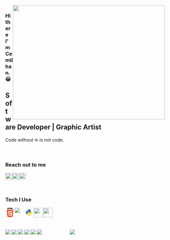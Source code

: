 <img  src="https://media.giphy.com/media/qgQUggAC3Pfv687qPC/giphy.gif" align="right" width="480" height="360" >

### Hi there I'm Cemilhan. :grinning:

## Software Developer | Graphic Artist

<font>Code without :coffee: is not code. </font>

<br>


### Reach out to me
[instagram]:https://www.instagram.com/cemilhan_cakar
[twitter]:https://twitter.com/cemilhancakartw
[linkedin]:https://www.linkedin.com/in/cemilhan-%C3%A7akar-9740a31a8/

[<img height="22" width="22" src="https://unpkg.com/simple-icons@v5/icons/instagram.svg" align = "left"/>][instagram]

[<img height="22" width="22" src="https://unpkg.com/simple-icons@v5/icons/twitter.svg" align = "left"/>][twitter]

[<img height="22" width="22" src="https://unpkg.com/simple-icons@v5/icons/linkedin.svg" align = "left"/>][linkedin]
<br>
<br>
<br>

### Tech I Use
<img src = "https://raw.githubusercontent.com/github/explore/80688e429a7d4ef2fca1e82350fe8e3517d3494d/topics/html/html.png " width="30" height="30" align="left">

<img src = "https://cdn.pixabay.com/photo/2017/08/05/11/16/logo-2582747_1280.png" width = "30" align="left">

<img src = "https://raw.githubusercontent.com/github/explore/80688e429a7d4ef2fca1e82350fe8e3517d3494d/topics/python/python.png" width="30" height = "30" align="left" >

<img src = "https://logoeps.com/wp-content/uploads/2011/06/java-logo-vector.png" width = "30" height = "30" align="left">

<img src = "https://seeklogo.com/images/C/c-sharp-c-logo-02F17714BA-seeklogo.com.png" width="30" height = "30" align="left">

<br>
<br>
<br>
<br>

<img src = "https://github-readme-stats.vercel.app/api?username=cemilhancakar&show_icons=true&theme=midnight-purple"  width="400">
<img src="http://github-profile-summary-cards.vercel.app/api/cards/profile-details?username=cemilhancakar&theme=nord_bright" width="700">

<img src = "https://github-readme-stats.vercel.app/api/pin/?username=cemilhancakar&repo=yksekpuanhesaplama" width ="300">
<img src = "https://github-readme-stats.vercel.app/api/pin/?username=cemilhancakar&repo=roboc-sitesi-frontend" width ="300">
<img src = "https://github-readme-stats.vercel.app/api/pin/?username=cemilhancakar&repo=javascript-to-do-list" width ="300" align="top|right">
<img src = "https://github-readme-stats.vercel.app/api/pin/?username=cemilhancakar&repo=basics-of-web-design" width ="300" align="right">


<img src = "https://github-readme-stats.vercel.app/api/top-langs/?username=cemilhancakar&layout=compact" width = "300">

